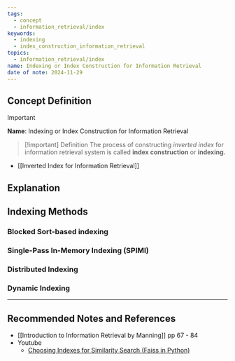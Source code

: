 ```yaml
---
tags:
  - concept
  - information_retrieval/index
keywords:
  - indexing
  - index_construction_information_retrieval
topics:
  - information_retrieval/index
name: Indexing or Index Construction for Information Retrieval
date of note: 2024-11-29
---
```


## Concept Definition

>[!important]
>**Name**: Indexing or Index Construction for Information Retrieval

>[!important] Definition
>The process of constructing *inverted index* for information retrieval system is called **index construction** or **indexing.**

- [[Inverted Index for Information Retrieval]]


## Explanation


## Indexing Methods

### Blocked Sort-based indexing


### Single-Pass In-Memory Indexing (SPIMI)


### Distributed Indexing


### Dynamic Indexing


-----------
##  Recommended Notes and References


- [[Introduction to Information Retrieval by Manning]] pp 67 - 84
- Youtube
	- [Choosing Indexes for Similarity Search (Faiss in Python)](https://www.youtube.com/watch?v=B7wmo_NImgM)